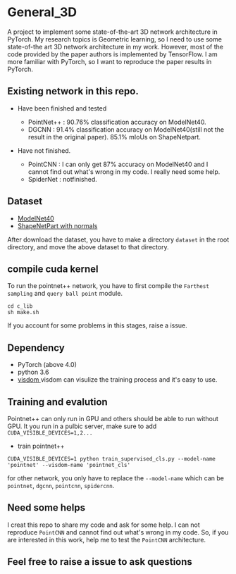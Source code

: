 # General_3D
A project to implement some state-of-the-art 3D network architecture in PyTorch.
My research topics is Geometric learning, so I need to use some state-of-the art 3D network architecture in my work.
However, most of the code provided by the paper authors is implemented by TensorFlow.
I am more familiar with PyTorch, so I want to reproduce the paper results in PyTorch.

## Existing network in this repo.

+ Have been finished and tested

    + PointNet++ : 90.76% classification accuracy on ModelNet40. 
    + DGCNN : 91.4% classification accuracy on ModelNet40(still not the result in the original paper). 85.1% mIoUs on ShapeNetpart.

+ Have not finished.

    + PointCNN : I can only get 87% accuracy on ModelNet40 and I cannot find out what's wrong in my code. I really need some help.
    + SpiderNet : notfinished.

## Dataset

+ [ModelNet40](https://shapenet.cs.stanford.edu/media/modelnet40_ply_hdf5_2048.zip)
+ [ShapeNetPart with normals](https://shapenet.cs.stanford.edu/media/shapenetcore_partanno_segmentation_benchmark_v0_normal.zip)

After download the dataset, you have to make a directory `dataset` in the root directory, and move the above dataset to that directory.

## compile cuda kernel

To run the pointnet++ network, you have to first compile the `Farthest sampling` and `query ball point` module.

```
cd c_lib
sh make.sh
```
If you account for some problems in this stages, raise a issue.

## Dependency

+ PyTorch (above 4.0)
+ python 3.6
+ [visdom ](https://github.com/facebookresearch/visdom)
visdom can visulize the training process and it's easy to use.

## Training and evalution

Pointnet++ can only run in GPU and others should be able to run without GPU. It you run in a pulbic server, make sure to add `CUDA_VISIBLE_DEVICES=1,2...`

+ train pointnet++

```
CUDA_VISIBLE_DEVICES=1 python train_supervised_cls.py --model-name 'pointnet' --visdom-name 'pointnet_cls'
```
for other network, you only have to replace the `--model-name` which can be `pointnet`, `dgcnn`, `pointcnn`, `spidercnn`.

## Need some helps

I creat this repo to share my code and ask for some help. I can not reproduce `PointCNN` and cannot find out what's wrong in my code. So, if you are interested in this work, help me to test the `PointCNN` architecture.

## Feel free to raise a issue to ask questions